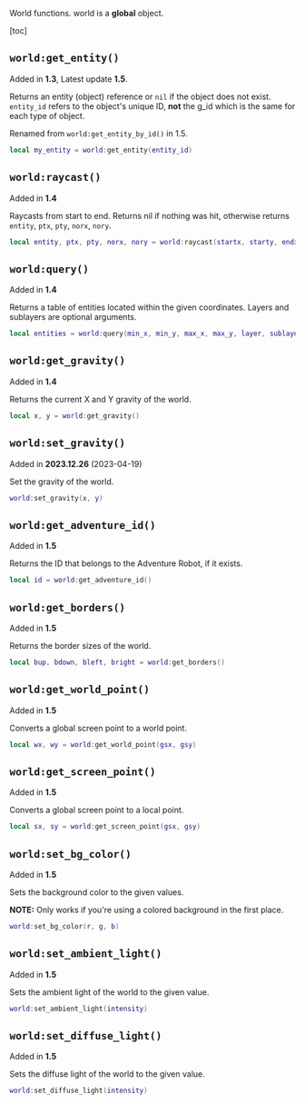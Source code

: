 World functions. world is a **global** object.

[toc]

## `world:get_entity()`
Added in **1.3**, Latest update **1.5**.

Returns an entity (object) reference or `nil` if the object does not exist. `entity_id` refers to the object's unique ID, **not** the g_id which is the same for each type of object.

Renamed from `world:get_entity_by_id()` in 1.5.

```lua
local my_entity = world:get_entity(entity_id)
```

## `world:raycast()`
Added in **1.4**

Raycasts from start to end. Returns nil if nothing was hit, otherwise returns `entity`, `ptx`, `pty`, `norx`, `nory`.

```lua
local entity, ptx, pty, norx, nory = world:raycast(startx, starty, endx, endy, layer)
```

## `world:query()`
Added in **1.4**

Returns a table of entities located within the given coordinates. Layers and sublayers are optional arguments.

```lua
local entities = world:query(min_x, min_y, max_x, max_y, layer, sublayers)
```

## `world:get_gravity()`
Added in **1.4**

Returns the current X and Y gravity of the world.

```lua
local x, y = world:get_gravity()
```

## `world:set_gravity()`
Added in **2023.12.26** (2023-04-19)

Set the gravity of the world.

```lua
world:set_gravity(x, y)
```

## `world:get_adventure_id()`
Added in **1.5**

Returns the ID that belongs to the Adventure Robot, if it exists.

```lua
local id = world:get_adventure_id()
```

## `world:get_borders()`
Added in **1.5**

Returns the border sizes of the world.

```lua
local bup, bdown, bleft, bright = world:get_borders()
```

## `world:get_world_point()`
Added in **1.5**

Converts a global screen point to a world point.

```lua
local wx, wy = world:get_world_point(gsx, gsy)
```

## `world:get_screen_point()`
Added in **1.5**

Converts a global screen point to a local point.

```lua
local sx, sy = world:get_screen_point(gsx, gsy)
```

## `world:set_bg_color()`
Added in **1.5**

Sets the background color to the given values.

**NOTE:** Only works if you're using a colored background in the first place.

```lua
world:set_bg_color(r, g, b)
```

## `world:set_ambient_light()`
Added in **1.5**

Sets the ambient light of the world to the given value.

```lua
world:set_ambient_light(intensity)
```

## `world:set_diffuse_light()`
Added in **1.5**

Sets the diffuse light of the world to the given value.

```lua
world:set_diffuse_light(intensity)
```
